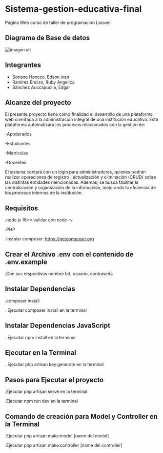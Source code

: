 # Sistema-gestion-educativa-final
 Pagina Web curso de taller de programación Laravel
 
<h2>Diagrama de Base de datos</h2>

![imagen alt](https://github.com/user-attachments/assets/2f63271c-4671-4556-b4f4-d042b2bbe9bf)


<h2>Integrantes</h2>

- Soriano Hancco, Edson Ivan
- Ramirez Enciso, Ruby Angelica
- Sánchez Auccapuclla, Edgar

<h2>Alcanze del proyecto</h2>

El presente proyecto tiene como finalidad el desarrollo de una plataforma web orientada a la administración integral de una institución educativa. Esta plataforma automatizará los procesos relacionados con la gestión de:

-Apoderados

-Estudiantes

-Matrículas

-Docentes

El sistema contará con un login para administradores, quienes podrán realizar operaciones de registro , actualización y eliminación (CRUD) sobre las distintas entidades mencionadas. Además, se busca facilitar la centralización y organización de la información, mejorando la eficiencia de los procesos internos de la institución.

<h2>Requisitos</h2>

.node js 18>= validar con node -v

.PHP

.Instalar composer: https://getcomposer.org

<h2>Crear el Archivo .env con el contenido de .env.example</h2>

.Con sus respectivos nombre bd, usuario, contraseña

## Instalar Dependencias

.composer install

. Ejecutar composer install en la terminal

<h2>Instalar Dependencias JavaScript</h2>

. Ejecutar npm install en la terminar

<h2>Ejecutar en la Terminal</h2>

. Ejecutar php artisan key:generate en la terminal

<h2>Pasos para Ejecutar el proyecto</h2>

.Ejecutar php artisan serve en la terminal

.Ejecutar npm run dev en la terminal

<h2>Comando de creación para Model y Controller en la Terminal</h2>

.Ejecutar php artisan make:model [name del model]

.Ejecutar php artisan make:controller [name del controller]

